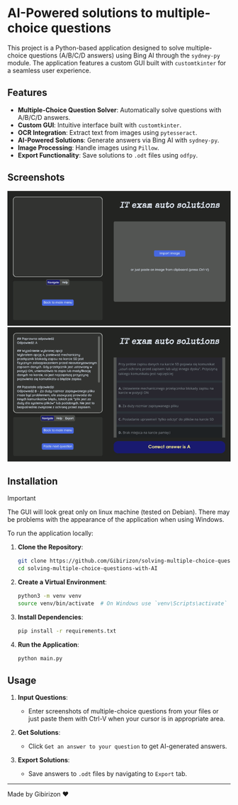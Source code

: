 ﻿# AI-Powered solutions to multiple-choice questions

This project is a Python-based application designed to solve multiple-choice questions (A/B/C/D answers) using Bing AI through the `sydney-py` module. The application features a custom GUI built with `customtkinter` for a seamless user experience.

## Features

- **Multiple-Choice Question Solver**: Automatically solve questions with A/B/C/D answers.
- **Custom GUI**: Intuitive interface built with `customtkinter`.
- **OCR Integration**: Extract text from images using `pytesseract`.
- **AI-Powered Solutions**: Generate answers via Bing AI with `sydney-py`.
- **Image Processing**: Handle images using `Pillow`.
- **Export Functionality**: Save solutions to `.odt` files using `odfpy`.

## Screenshots

![Main Interface](screenshots/main_interface.png)
![Solution Display](screenshots/solution_display.png)

## Installation

> [!IMPORTANT]
> The GUI will look great only on linux machine (tested on Debian). There may be problems with the appearance of the application when using Windows.

To run the application locally:

1. **Clone the Repository**:

   ```sh
   git clone https://github.com/Gibirizon/solving-multiple-choice-questions-with-AI.git
   cd solving-multiple-choice-questions-with-AI
   ```

2. **Create a Virtual Environment**:

   ```sh
   python3 -m venv venv
   source venv/bin/activate  # On Windows use `venv\Scripts\activate`
   ```

3. **Install Dependencies**:

   ```sh
   pip install -r requirements.txt
   ```

4. **Run the Application**:
   ```sh
   python main.py
   ```

## Usage

1. **Input Questions**:

   - Enter screenshots of multiple-choice questions from your files or just paste them with Ctrl-V when your cursor is in appropriate area.

2. **Get Solutions**:

   - Click `Get an answer to your question` to get AI-generated answers.

3. **Export Solutions**:
   - Save answers to `.odt` files by navigating to `Export` tab.

---

Made by Gibirizon :heart:
